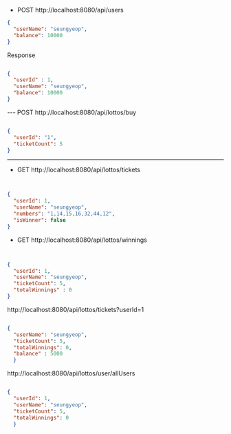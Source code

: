- POST 
http://localhost:8080/api/users
```json
{
  "userName": "seungyeop",
  "balance": 10000
}
```



Response

```json

{
  "userId" : 1,
  "userName": "seungyeop",
  "balance": 10000
}
```

--- POST
http://localhost:8080/api/lottos/buy


```json

{
  "userId": "1",
  "ticketCount": 5
}
```


---



- GET 
http://localhost:8080/api/lottos/tickets
```json


{
  "userId": 1,
  "userName": "seungyeop",
  "numbers": "1,14,15,16,32,44,12",
  "isWinner": false
}

```

- GET
http://localhost:8080/api/lottos/winnings

```json


{
  "userId": 1,
  "userName": "seungyeop",
  "ticketCount": 5,
  "totalWinnings" : 0
}

```



http://localhost:8080/api/lottos/tickets?userId=1
```json

{
  "userName": "seungyeop",
  "ticketCount": 5,
  "totalWinnings": 0,
  "balance" : 5000
  }
```


http://localhost:8080/api/lottos/user/allUsers
```json

{
  "userId": 1,
  "userName": "seungyeop",
  "ticketCount": 5,
  "totalWinnings": 0
  }


```
